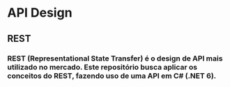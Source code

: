 <h1> API Design </h1>
<h2> REST </h2>
<h3>
REST (Representational State Transfer) é o design de API mais utilizado no mercado.
Este repositório busca aplicar os conceitos do REST, fazendo uso de uma API em C# (.NET 6).
</h3>
